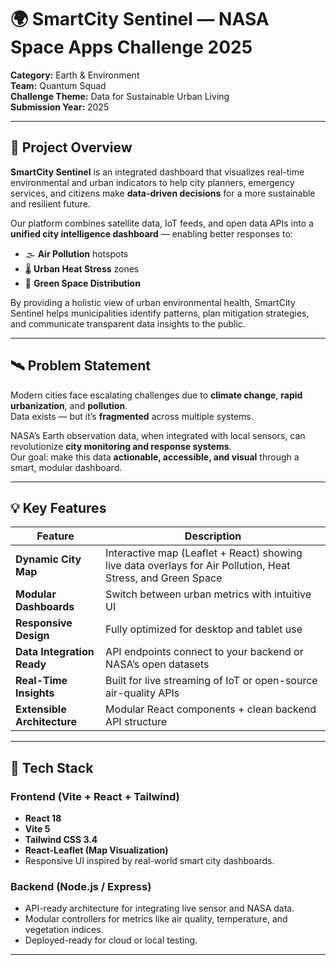 # 🌍 SmartCity Sentinel — NASA Space Apps Challenge 2025

**Category:** Earth & Environment  
**Team:** Quantum Squad  
**Challenge Theme:** Data for Sustainable Urban Living  
**Submission Year:** 2025  

---

## 🚀 Project Overview

**SmartCity Sentinel** is an integrated dashboard that visualizes real-time environmental and urban indicators to help city planners, emergency services, and citizens make **data-driven decisions** for a more sustainable and resilient future.

Our platform combines satellite data, IoT feeds, and open data APIs into a **unified city intelligence dashboard** — enabling better responses to:

- 🌫️ **Air Pollution** hotspots  
- 🌡️ **Urban Heat Stress** zones  
- 🌳 **Green Space Distribution**

By providing a holistic view of urban environmental health, SmartCity Sentinel helps municipalities identify patterns, plan mitigation strategies, and communicate transparent data insights to the public.

---

## 🛰️ Problem Statement

Modern cities face escalating challenges due to **climate change**, **rapid urbanization**, and **pollution**.  
Data exists — but it’s **fragmented** across multiple systems.

NASA’s Earth observation data, when integrated with local sensors, can revolutionize **city monitoring and response systems**.  
Our goal: make this data **actionable, accessible, and visual** through a smart, modular dashboard.

---

## 💡 Key Features

| Feature | Description |
|----------|-------------|
| **Dynamic City Map** | Interactive map (Leaflet + React) showing live data overlays for Air Pollution, Heat Stress, and Green Space |
| **Modular Dashboards** | Switch between urban metrics with intuitive UI |
| **Responsive Design** | Fully optimized for desktop and tablet use |
| **Data Integration Ready** | API endpoints connect to your backend or NASA’s open datasets |
| **Real-Time Insights** | Built for live streaming of IoT or open-source air-quality APIs |
| **Extensible Architecture** | Modular React components + clean backend API structure |

---

## 🧠 Tech Stack

### Frontend (Vite + React + Tailwind)
- **React 18**
- **Vite 5**
- **Tailwind CSS 3.4**
- **React-Leaflet (Map Visualization)**
- Responsive UI inspired by real-world smart city dashboards.

### Backend (Node.js / Express)
- API-ready architecture for integrating live sensor and NASA data.
- Modular controllers for metrics like air quality, temperature, and vegetation indices.
- Deployed-ready for cloud or local testing.

---


